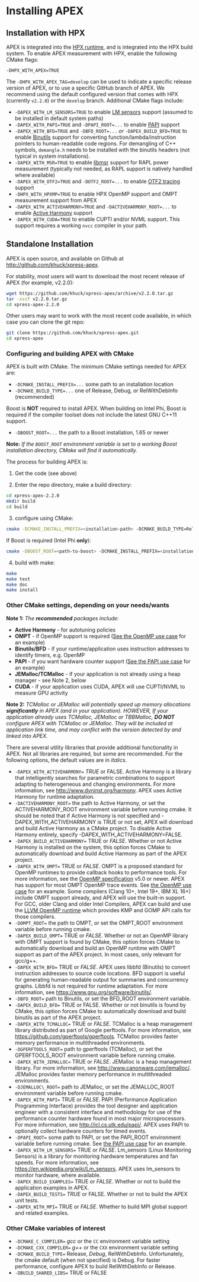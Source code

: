 # Installing APEX

## Installation with HPX

APEX is integrated into the [HPX runtime](https://hpx.stellar-group.org), and is integrated into the HPX build system.  To enable APEX measurement with HPX, enable the following CMake flags:

```
-DHPX_WITH_APEX=TRUE
```

The `-DHPX_WITH_APEX_TAG=develop` can be used to indicate a specific release version of APEX, or to use a specific GitHub branch of APEX.  We recommend using the default configured version that comes with HPX (currently `v2.2.0`) or the `develop` branch.  Additional CMake flags include:

* `-DAPEX_WITH_LM_SENSORS=TRUE` to enable [LM sensors](https://hwmon.wiki.kernel.org/lm_sensors) support (assumed to be installed in default system paths)
* `-DAPEX_WITH_PAPI=TRUE` and `-DPAPI_ROOT=...` to enable [PAPI](https://icl.utk.edu/papi/) support
* `-DAPEX_WITH_BFD=TRUE` and `-DBFD_ROOT=...` *or* `-DAPEX_BUILD_BFD=TRUE` to enable [Binutils](https://www.gnu.org/software/binutils/) support for converting function/lambda/instruction pointers to human-readable code regions.  For demangling of C++ symbols, `demangle.h` needs to be installed with the binutils headers (not typical in system installations).
* `-DAPEX_WITH_MSR=TRUE` to enable [libmsr](https://github.com/LLNL/libmsr) support for RAPL power measurement (typically not needed, as RAPL support is natively handled where available)
* `-DAPEX_WITH_OTF2=TRUE` and `-DOTF2_ROOT=...` to enable [OTF2 tracing](https://www.vi-hps.org/projects/score-p/index.html) support
* `-DHPX_WITH_HPXMP=TRUE` to enable HPX OpenMP support and OMPT measurement support from APEX
* `-DAPEX_WITH_ACTIVEHARMONY=TRUE` and `-DACTIVEHARMONY_ROOT=...` to enable [Active Harmony](https://www.dyninst.org/harmony) support
* `-DAPEX_WITH_CUDA=TRUE` to enable CUPTI and/or NVML support.  This support requires a working `nvcc` compiler in your path.

## Standalone Installation

APEX is open source, and available on Github at <http://github.com/khuck/xpress-apex>.

For stability, most users will want to download the most recent release of APEX (for example, v2.2.0):

```bash
wget https://github.com/khuck/xpress-apex/archive/v2.2.0.tar.gz
tar -xvzf v2.2.0.tar.gz
cd xpress-apex-2.2.0
```

Other users may want to work with the most recent code available, in which case you can clone the git repo:

```bash
git clone https://github.com/khuck/xpress-apex.git
cd xpress-apex
```

### Configuring and building APEX with CMake

APEX is built with CMake. The minimum CMake settings needed for APEX are:

* `-DCMAKE_INSTALL_PREFIX=...` some path to an installation location
* `-DCMAKE_BUILD_TYPE=...` one of Release, Debug, or RelWithDebInfo (recommended)

Boost is **NOT** required to install APEX.  When building on Intel Phi, Boost is required if the compiler toolset does not include the latest GNU C++11 support.

* `-DBOOST_ROOT=...` the path to a Boost installation, 1.65 or newer

**Note:** *If the `BOOST_ROOT` environment variable is set to a working Boost installation directory, CMake will find it automatically.*

The process for building APEX is:

1) Get the code (see above)

2) Enter the repo directory, make a build directory:

```bash
cd xpress-apex-2.2.0
mkdir build
cd build
```

3) configure using CMake:

```bash
cmake -DCMAKE_INSTALL_PREFIX=<installation-path> -DCMAKE_BUILD_TYPE=RelWithDebInfo ..
```

If Boost is required (Intel Phi **only**):

```bash
cmake -DBOOST_ROOT=<path-to-boost> -DCMAKE_INSTALL_PREFIX=<installation-path> -DCMAKE_BUILD_TYPE=RelWithDebInfo ..
```

4) build with make:

```bash
make
make test
make doc
make install
```

### Other CMake settings, depending on your needs/wants

**Note 1:** *The **recommended** packages include:*

* **Active Harmony** - for autotuning policies
* **OMPT** - if OpenMP support is required ([See the OpenMP use case](usecases.md#openmp-example) for an example)
* **Binutils/BFD** - if your runtime/application uses instruction addresses to identify timers, e.g. OpenMP
* **PAPI** - if you want hardware counter support ([See the PAPI use case](usecases.md#with-papi) for an example)
* **JEMalloc/TCMalloc** - if your application is not already using a heap manager - see Note 2, below
* **CUDA** - if your application uses CUDA, APEX will use CUPTI/NVML to measure GPU activity

**Note 2:** *TCMalloc or JEMalloc will potentially speed up memory allocations **significantly** in APEX (and in your application). HOWEVER, If your application already uses TCMalloc, JEMalloc or TBBMalloc, **DO NOT** configure APEX with TCMalloc or JEMalloc. They will be included at application link time, and may conflict with the version detected by and linked into APEX.*

There are several utility libraries that provide additional functionality in APEX. Not all libraries are required, but some are recommended.  For the following options, the default values are in *italics*.

* `-DAPEX_WITH_ACTIVEHARMONY=`
  *TRUE* or FALSE.  Active Harmony is a library that intelligently searches for parametric combinations to support adapting to heterogeneous and changing environments.  For more information, see <http://www.dyninst.org/harmony>.  APEX uses Active Harmony for runtime adaptation.
* `-DACTIVEHARMONY_ROOT=`
  the path to Active Harmony, or set the ACTIVEHARMONY_ROOT environment variable before running cmake.  It should be noted that if Active Harmony is not specified and -DAPEX_WITH_ACTIVEHARMONY is TRUE or not set, APEX will download and build Active Harmony as a CMake project. To disable Active Harmony entirely, specify -DAPEX_WITH_ACTIVEHARMONY=FALSE.
* `-DAPEX_BUILD_ACTIVEHARMONY=`
  TRUE or *FALSE*.  Whether or not Active Harmony is installed on the system, this option forces CMake to automatically download and build Active Harmony as part of the APEX project.
* `-DAPEX_WITH_OMPT=`
  TRUE or *FALSE*.  OMPT is a proposed standard for OpenMP runtimes to provide callback hooks to performance tools. For more information, see the [OpenMP specification](https://www.openmp.org/specifications/) v5.0 or newer.  APEX has support for most OMPT OpenMP trace events. See [the OpenMP use case](usecases.md#openmp-example) for an example.  Some compilers (Clang 10+, Intel 19+, IBM XL 16+) include OMPT support already, and APEX will use the built-in support.  For GCC, older Clang and older Intel Compilers, APEX can build and use the [LLVM OpenMP runtime](https://github.com/llvm-mirror/openmp) which provides KMP and GOMP API calls for those compilers.
* `-DOMPT_ROOT=`
  the path to OMPT, or set the OMPT_ROOT environment variable before running cmake.
* `-DAPEX_BUILD_OMPT=`
  TRUE or *FALSE*. Whether or not an OpenMP library with OMPT support is found by CMake, this option forces CMake to automatically download and build an OpenMP runtime with OMPT support as part of the APEX project.  In most cases, only relevant for gcc/g++.
* `-DAPEX_WITH_BFD=`
  TRUE or *FALSE*.  APEX uses libbfd (Binutils) to convert instruction addresses to source code locations. BFD support is useful for generating human-readable output for summaries and concurrency graphs. Libbfd is not required for runtime adaptation.  For more information, see <https://www.gnu.org/software/binutils/>.
* `-DBFD_ROOT=`
  path to Binutils, or set the BFD_ROOT environment variable.
* `-DAPEX_BUILD_BFD=`
  TRUE or FALSE.  Whether or not binutils is found by CMake, this option forces CMake to automatically download and build binutils as part of the APEX project.
* `-DAPEX_WITH_TCMALLOC=`
  TRUE or *FALSE*.  TCMalloc is a heap management library distributed as part of Google perftools. For more information, see <https://github.com/gperftools/gperftools>.  TCMalloc provides faster memory performance in multithreaded environments.
* `-DGPERFTOOLS_ROOT=`
  path to gperftools (TCMalloc), or set the GPERFTOOLS_ROOT environment variable before running cmake.
* `-DAPEX_WITH_JEMALLOC=`
  TRUE or *FALSE*.  JEMalloc is a heap management library.  For more information, see <http://www.canonware.com/jemalloc/>.  JEMalloc provides faster memory performance in multithreaded environments.
* `-DJEMALLOC\_ROOT=`
  path to JEMalloc, or set the JEMALLOC_ROOT environment variable before running cmake.
* `-DAPEX_WITH_PAPI=`
  TRUE or *FALSE*.  PAPI (Performance Application Programming Interface) provides the tool designer and application engineer with a consistent interface and methodology for use of the performance counter hardware found in most major microprocessors.  For more information, see <http://icl.cs.utk.edu/papi/>.  APEX uses PAPI to optionally collect hardware counters for timed events.
* `-DPAPI_ROOT=`
  some path to PAPI, or set the PAPI_ROOT environment variable before running cmake. See [the PAPI use case](usecases.md#papi-example) for an example.
* `-DAPEX_WITH_LM_SENSORS=`
  TRUE or *FALSE*. Lm\_sensors (Linux Monitoring Sensors) is a library for monitoring hardware temperatures and fan speeds. For more information, see <https://en.wikipedia.org/wiki/Lm_sensors>.  APEX uses lm\_sensors to monitor hardware, where available.
* `-DAPEX_BUILD_EXAMPLES=`
  TRUE or *FALSE*. Whether or not to build the application examples in APEX.
* `-DAPEX_BUILD_TESTS=`
  *TRUE* or FALSE. Whether or not to build the APEX unit tests.
* `-DAPEX_WITH_MPI=`
  TRUE or *FALSE*. Whether to build MPI global support and related examples.

### Other CMake variables of interest

* `-DCMAKE_C_COMPILER=`
  *gcc* or the `CC` environment variable setting
* `-DCMAKE_CXX_COMPILER=`
  *g++* or the `CXX` environment variable setting
* `-DCMAKE_BUILD_TYPE=`
  Release, *Debug*, RelWithDebInfo. Unfortunately, the cmake default (when not specified) is Debug. For faster performance, configure APEX to build RelWithDebInfo or Release.
* `-DBUILD_SHARED_LIBS=`
  TRUE or FALSE
